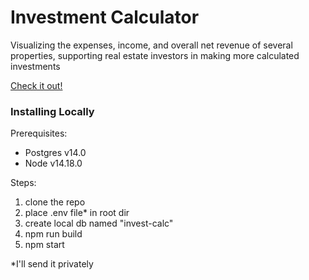 # Investment Calculator

Visualizing the expenses, income, and overall net revenue of several properties,
supporting real estate investors in making more calculated investments

[Check it out!](https://shpigler-investment-calculator.herokuapp.com/)

### Installing Locally

Prerequisites:
- Postgres v14.0
- Node v14.18.0

Steps:
1. clone the repo
2. place .env file* in root dir
3. create local db named "invest-calc"
4. npm run build
5. npm start

*I'll send it privately